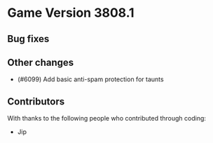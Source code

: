 # Game Version 3808.1

## Bug fixes


## Other changes

- (#6099) Add basic anti-spam protection for taunts

## Contributors

With thanks to the following people who contributed through coding:

- Jip
